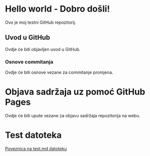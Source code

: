 # Hello world - Dobro došli!
Ovo je moj testni GitHub repozitorij.

## Uvod u GitHub

Ovdje će biti objavljen uvod u GitHub.

### Osnove commitanja

Ovdje će biti osnove vezane za commitanje promjena.

# Objava sadržaja uz pomoć GitHub Pages

Ovdje će biti upute vezane za objavu sadržaja repozitorija na webu.

# Test datoteka

[Poveznica na test.md datoteku](test.md)
